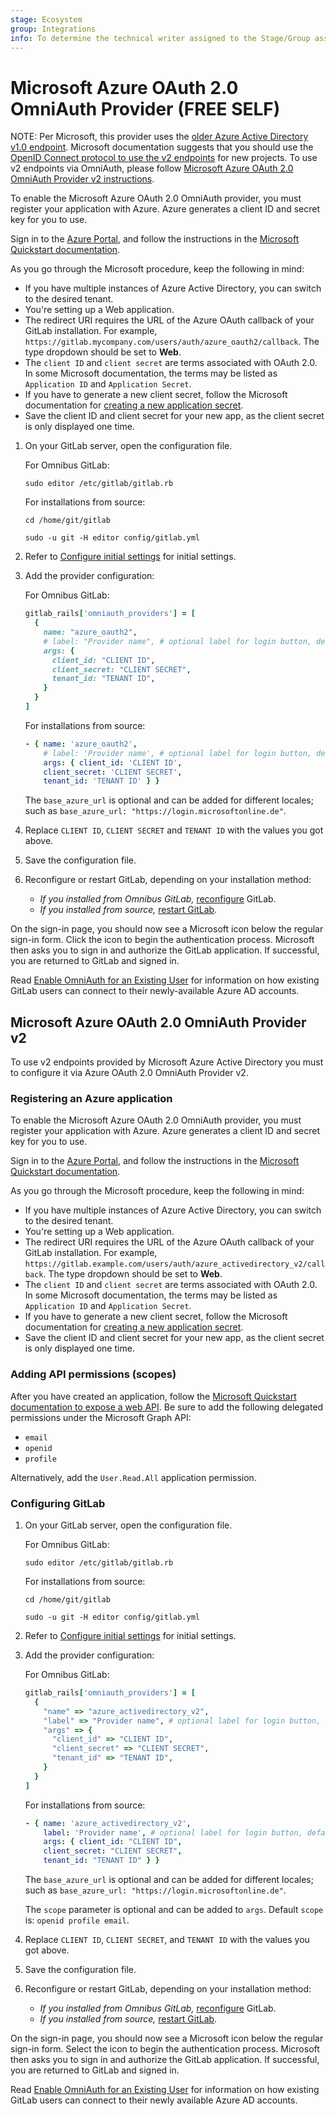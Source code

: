```yaml
---
stage: Ecosystem
group: Integrations
info: To determine the technical writer assigned to the Stage/Group associated with this page, see https://about.gitlab.com/handbook/engineering/ux/technical-writing/#assignments
---
```


# Microsoft Azure OAuth 2.0 OmniAuth Provider **(FREE SELF)**

NOTE:
Per Microsoft, this provider uses the [older Azure Active Directory v1.0 endpoint](https://docs.microsoft.com/en-us/azure/active-directory/azuread-dev/v1-protocols-oauth-code).
Microsoft documentation suggests that you should use the [OpenID Connect protocol to use the v2 endpoints](../administration/auth/oidc.md#microsoft-azure) for new projects.
To use v2 endpoints via OmniAuth, please follow [Microsoft Azure OAuth 2.0 OmniAuth Provider v2 instructions](#microsoft-azure-oauth-20-omniauth-provider-v2).

To enable the Microsoft Azure OAuth 2.0 OmniAuth provider, you must register
your application with Azure. Azure generates a client ID and secret key for you
to use.

Sign in to the [Azure Portal](https://portal.azure.com), and follow the
instructions in the [Microsoft Quickstart documentation](https://docs.microsoft.com/en-us/azure/active-directory/develop/quickstart-register-app).

As you go through the Microsoft procedure, keep the following in mind:

- If you have multiple instances of Azure Active Directory, you can switch to the desired tenant.
- You're setting up a Web application.
- The redirect URI requires the URL of the Azure OAuth callback of your GitLab
  installation. For example, `https://gitlab.mycompany.com/users/auth/azure_oauth2/callback`.
  The type dropdown should be set to **Web**.
- The `client ID` and `client secret` are terms associated with OAuth 2.0. In some Microsoft documentation,
  the terms may be listed as `Application ID` and `Application Secret`.
- If you have to generate a new client secret, follow the Microsoft documentation
  for [creating a new application secret](https://docs.microsoft.com/en-us/azure/active-directory/develop/howto-create-service-principal-portal#create-a-new-application-secret).
- Save the client ID and client secret for your new app, as the client secret is only
  displayed one time.

1. On your GitLab server, open the configuration file.

   For Omnibus GitLab:

   ```shell
   sudo editor /etc/gitlab/gitlab.rb
   ```

   For installations from source:

   ```shell
   cd /home/git/gitlab

   sudo -u git -H editor config/gitlab.yml
   ```

1. Refer to [Configure initial settings](omniauth.md#configure-initial-settings)
   for initial settings.

1. Add the provider configuration:

   For Omnibus GitLab:

   ```ruby
   gitlab_rails['omniauth_providers'] = [
     {
       name: "azure_oauth2",
       # label: "Provider name", # optional label for login button, defaults to "Azure AD"
       args: {
         client_id: "CLIENT ID",
         client_secret: "CLIENT SECRET",
         tenant_id: "TENANT ID",
       }
     }
   ]
   ```

   For installations from source:

   ```yaml
   - { name: 'azure_oauth2',
       # label: 'Provider name', # optional label for login button, defaults to "Azure AD"
       args: { client_id: 'CLIENT ID',
       client_secret: 'CLIENT SECRET',
       tenant_id: 'TENANT ID' } }
   ```

   The `base_azure_url` is optional and can be added for different locales;
   such as `base_azure_url: "https://login.microsoftonline.de"`.

1. Replace `CLIENT ID`, `CLIENT SECRET` and `TENANT ID` with the values you got above.

1. Save the configuration file.

1. Reconfigure or restart GitLab, depending on your installation method:

   - *If you installed from Omnibus GitLab,*
     [reconfigure](../administration/restart_gitlab.md#omnibus-gitlab-reconfigure) GitLab.
   - *If you installed from source,*
     [restart GitLab](../administration/restart_gitlab.md#installations-from-source).

On the sign-in page, you should now see a Microsoft icon below the regular
sign-in form. Click the icon to begin the authentication process. Microsoft then
asks you to sign in and authorize the GitLab application. If successful, you are
returned to GitLab and signed in.

Read [Enable OmniAuth for an Existing User](omniauth.md#enable-omniauth-for-an-existing-user)
for information on how existing GitLab users can connect to their newly-available Azure AD accounts.

## Microsoft Azure OAuth 2.0 OmniAuth Provider v2

To use v2 endpoints provided by Microsoft Azure Active Directory you must to
configure it via Azure OAuth 2.0 OmniAuth Provider v2.

### Registering an Azure application

To enable the Microsoft Azure OAuth 2.0 OmniAuth provider, you must register
your application with Azure. Azure generates a client ID and secret key for you
to use.

Sign in to the [Azure Portal](https://portal.azure.com), and follow the
instructions in the [Microsoft Quickstart documentation](https://docs.microsoft.com/en-us/azure/active-directory/develop/quickstart-register-app).

As you go through the Microsoft procedure, keep the following in mind:

- If you have multiple instances of Azure Active Directory, you can switch to
  the desired tenant.
- You're setting up a Web application.
- The redirect URI requires the URL of the Azure OAuth callback of your GitLab
  installation. For example, `https://gitlab.example.com/users/auth/azure_activedirectory_v2/callback`.
  The type dropdown should be set to **Web**.
- The `client ID` and `client secret` are terms associated with OAuth 2.0. In some Microsoft documentation,
  the terms may be listed as `Application ID` and `Application Secret`.
- If you have to generate a new client secret, follow the Microsoft documentation
  for [creating a new application secret](https://docs.microsoft.com/en-us/azure/active-directory/develop/howto-create-service-principal-portal#create-a-new-application-secret).
- Save the client ID and client secret for your new app, as the client secret is only
  displayed one time.

### Adding API permissions (scopes)

After you have created an application, follow the [Microsoft Quickstart documentation to expose a web API](https://docs.microsoft.com/en-us/azure/active-directory/develop/quickstart-configure-app-expose-web-apis). Be sure to add the following delegated permissions under the Microsoft Graph API:

- `email`
- `openid`
- `profile`

Alternatively, add the `User.Read.All` application permission.

### Configuring GitLab

1. On your GitLab server, open the configuration file.

   For Omnibus GitLab:

   ```shell
   sudo editor /etc/gitlab/gitlab.rb
   ```

   For installations from source:

   ```shell
   cd /home/git/gitlab

   sudo -u git -H editor config/gitlab.yml
   ```

1. Refer to [Configure initial settings](omniauth.md#configure-initial-settings)
   for initial settings.

1. Add the provider configuration:

   For Omnibus GitLab:

   ```ruby
   gitlab_rails['omniauth_providers'] = [
     {
       "name" => "azure_activedirectory_v2",
       "label" => "Provider name", # optional label for login button, defaults to "Azure AD v2"
       "args" => {
         "client_id" => "CLIENT ID",
         "client_secret" => "CLIENT SECRET",
         "tenant_id" => "TENANT ID",
       }
     }
   ]
   ```

   For installations from source:

   ```yaml
   - { name: 'azure_activedirectory_v2',
       label: 'Provider name', # optional label for login button, defaults to "Azure AD v2"
       args: { client_id: "CLIENT ID",
       client_secret: "CLIENT SECRET",
       tenant_id: "TENANT ID" } }
   ```

   The `base_azure_url` is optional and can be added for different locales;
   such as `base_azure_url: "https://login.microsoftonline.de"`.

   The `scope` parameter is optional and can be added to `args`. Default `scope` is: `openid profile email`.

1. Replace `CLIENT ID`, `CLIENT SECRET`, and `TENANT ID` with the values you got
   above.

1. Save the configuration file.

1. Reconfigure or restart GitLab, depending on your installation method:

   - *If you installed from Omnibus GitLab,*
     [reconfigure](../administration/restart_gitlab.md#omnibus-gitlab-reconfigure) GitLab.
   - *If you installed from source,*
     [restart GitLab](../administration/restart_gitlab.md#installations-from-source).

On the sign-in page, you should now see a Microsoft icon below the regular sign-in form.
Select the icon to begin the authentication process. Microsoft then asks you to
sign in and authorize the GitLab application. If successful, you are returned to GitLab and signed in.

Read [Enable OmniAuth for an Existing User](omniauth.md#enable-omniauth-for-an-existing-user)
for information on how existing GitLab users can connect to their newly available Azure AD accounts.
